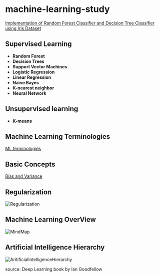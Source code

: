 # machine-learning-study

[Implementation of Random Forest Classifier and Decision Tree Classifier using Iris Dataset](https://github.com/rameshjesswani/machine-learning-study/blob/master/randomForestAndDecisionTree/RandomForestAndDecisionTreeOnIrisDataSet.ipynb)


## Supervised Learning
* **Random Forest** 
* **Decision Trees**
* **Support Vector Machines**
* **Logistic Regression**
* **Linear Regression**
* **Naive Bayes**
* **K-nearest neighbor** 
* **Neural Network**

## Unsupervised learning
* **K-means**

## Machine Learning Terminologies
[ML terminologies](https://github.com/rameshjesswani/machine-learning-study/wiki/Machine-Learning-Terminologies)

## Basic Concepts

[Bias and Variance](https://github.com/rameshjesswani/machine-learning-study/wiki/Bias-and-Variance-Tradeoff)

## Regularization 

![Regularization](https://github.com/rameshjesswani/machine-learning-study/blob/master/images/Regularization_categories.png)

## Machine Learning OverView
![MindMap](https://github.com/rameshjesswani/machine-learning-study/blob/master/MindMapML.jpg)

## Artificial Intelligence Hierarchy

![AritificialIntelligenceHierarchy](https://github.com/rameshjesswani/machine-learning-study/blob/master/AI_categories.jpg)

source: Deep Learning book by Ian Goodfellow
